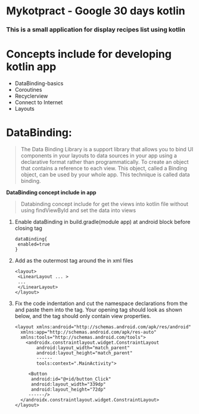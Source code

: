 # Mykotpract - Google 30 days kotlin 
### This is a small application for display recipes list using kotlin

# Concepts include for developing kotlin app
* DataBinding-basics
* Coroutines
* Recyclerview
* Connect to Internet
* Layouts

# DataBinding:
> The Data Binding Library is a support library that allows you to bind UI components in your layouts to data sources in your app using a declarative format rather than programmatically. 
> To create an object that contains a reference to each view. This object, called a Binding object, can be used by your whole app. This technique is called data binding.

**DataBinding concept include in app**
> Databinding concept include for get the views into kotlin file without using findViewById and set the data into views

1. Enable dataBinding in build.gradle(module app) at android block before closing tag

       dataBinding{
        enabled=true
       }
       
 2. Add <layout></layout> as the outermost tag around the <LinearLayout> in xml files
  
        <layout>
         <LinearLayout ... >
         ...
         </LinearLayout>
        </layout>
        
 3. Fix the code indentation and cut the namespace declarations from the <LinearLayout> and paste them into the <layout> tag. Your opening <layout> tag should look as shown below, and the <LinearLayout> tag should only contain view properties.
  
        <layout xmlns:android="http://schemas.android.com/apk/res/android"
          xmlns:app="http://schemas.android.com/apk/res-auto"
          xmlns:tools="http://schemas.android.com/tools">
            <androidx.constraintlayout.widget.ConstraintLayout
                android:layout_width="match_parent"
                android:layout_height="match_parent"
                ------
                tools:context=".MainActivity">

             <Button
              android:id="@+id/button_Click"
              android:layout_width="339dp"
              android:layout_height="72dp"
             ------/>
          </androidx.constraintlayout.widget.ConstraintLayout>
        </layout>
  
   
